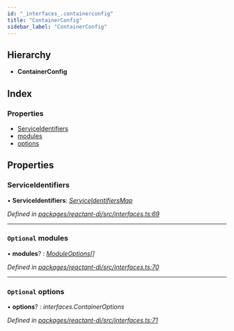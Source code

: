 ```yaml
---
id: "_interfaces_.containerconfig"
title: "ContainerConfig"
sidebar_label: "ContainerConfig"
---
```


## Hierarchy

* **ContainerConfig**

## Index

### Properties

* [ServiceIdentifiers](_interfaces_.containerconfig.md#serviceidentifiers)
* [modules](_interfaces_.containerconfig.md#optional-modules)
* [options](_interfaces_.containerconfig.md#optional-options)

## Properties

###  ServiceIdentifiers

• **ServiceIdentifiers**: *[ServiceIdentifiersMap](../modules/_interfaces_.md#serviceidentifiersmap)*

*Defined in [packages/reactant-di/src/interfaces.ts:69](https://github.com/unadlib/reactant/blob/9a189fb/packages/reactant-di/src/interfaces.ts#L69)*

___

### `Optional` modules

• **modules**? : *[ModuleOptions](../modules/_interfaces_.md#moduleoptions)[]*

*Defined in [packages/reactant-di/src/interfaces.ts:70](https://github.com/unadlib/reactant/blob/9a189fb/packages/reactant-di/src/interfaces.ts#L70)*

___

### `Optional` options

• **options**? : *interfaces.ContainerOptions*

*Defined in [packages/reactant-di/src/interfaces.ts:71](https://github.com/unadlib/reactant/blob/9a189fb/packages/reactant-di/src/interfaces.ts#L71)*
